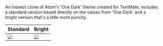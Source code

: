 An inexect clone of Atom's 'One Dark' theme created for TextMate, includes a standard version based directly on the values from 'One Dark' and a bright version that's a little more punchy.

| Standard | Bright |
| --- | --- |
| <img src="http://files.pardoe.io/one_dark.png" /> | <img src="http://files.pardoe.io/one_dark_bright.png" /> |
